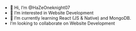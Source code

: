- 👋 Hi, I’m @HaZeOneknight07
- 👀 I’m interested in Website Development
- 🌱 I’m currently learning React (JS & Native) and MongoDB. 
- I’m looking to collaborate on Website Development



<!---
HaZeOneknight07/HaZeOneknight07 is a ✨ special ✨ repository because its `README.md` (this file) appears on your GitHub profile.
You can click the Preview link to take a look at your changes.
--->

